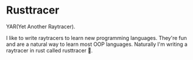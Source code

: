 # Rusttracer

YAR(Yet Another Raytracer).

I like to write raytracers to learn new programming languages. They're fun and are a natural way to learn most OOP languages. Naturally I'm writing a raytracer in rust called rusttracer 🙂.
